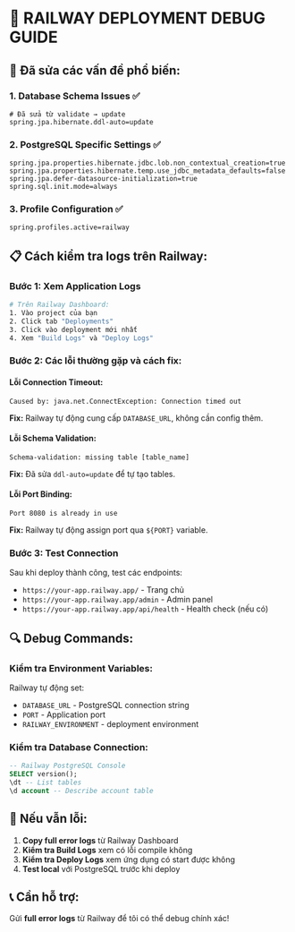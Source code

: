 # 🚀 RAILWAY DEPLOYMENT DEBUG GUIDE

## 🔧 Đã sửa các vấn đề phổ biến:

### 1. **Database Schema Issues** ✅
```properties
# Đã sửa từ validate → update
spring.jpa.hibernate.ddl-auto=update
```

### 2. **PostgreSQL Specific Settings** ✅
```properties
spring.jpa.properties.hibernate.jdbc.lob.non_contextual_creation=true
spring.jpa.properties.hibernate.temp.use_jdbc_metadata_defaults=false
spring.jpa.defer-datasource-initialization=true
spring.sql.init.mode=always
```

### 3. **Profile Configuration** ✅
```properties
spring.profiles.active=railway
```

## 📋 Cách kiểm tra logs trên Railway:

### **Bước 1: Xem Application Logs**
```bash
# Trên Railway Dashboard:
1. Vào project của bạn
2. Click tab "Deployments" 
3. Click vào deployment mới nhất
4. Xem "Build Logs" và "Deploy Logs"
```

### **Bước 2: Các lỗi thường gặp và cách fix:**

#### **Lỗi Connection Timeout:**
```
Caused by: java.net.ConnectException: Connection timed out
```
**Fix:** Railway tự động cung cấp `DATABASE_URL`, không cần config thêm.

#### **Lỗi Schema Validation:**
```
Schema-validation: missing table [table_name]
```
**Fix:** Đã sửa `ddl-auto=update` để tự tạo tables.

#### **Lỗi Port Binding:**
```
Port 8080 is already in use
```
**Fix:** Railway tự động assign port qua `${PORT}` variable.

### **Bước 3: Test Connection**
Sau khi deploy thành công, test các endpoints:
- `https://your-app.railway.app/` - Trang chủ
- `https://your-app.railway.app/admin` - Admin panel
- `https://your-app.railway.app/api/health` - Health check (nếu có)

## 🔍 Debug Commands:

### **Kiểm tra Environment Variables:**
Railway tự động set:
- `DATABASE_URL` - PostgreSQL connection string
- `PORT` - Application port
- `RAILWAY_ENVIRONMENT` - deployment environment

### **Kiểm tra Database Connection:**
```sql
-- Railway PostgreSQL Console
SELECT version();
\dt -- List tables
\d account -- Describe account table
```

## 🚨 Nếu vẫn lỗi:

1. **Copy full error logs** từ Railway Dashboard
2. **Kiểm tra Build Logs** xem có lỗi compile không
3. **Kiểm tra Deploy Logs** xem ứng dụng có start được không
4. **Test local** với PostgreSQL trước khi deploy

## 📞 Cần hỗ trợ:
Gửi **full error logs** từ Railway để tôi có thể debug chính xác!